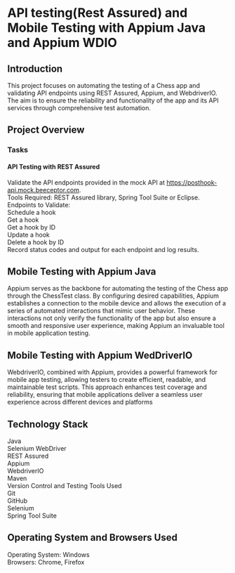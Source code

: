 # API testing(Rest Assured) and Mobile Testing with Appium Java and Appium WDIO

## Introduction
This project focuses on automating the testing of a Chess app and validating API endpoints using REST Assured, Appium, and WebdriverIO. The aim is to ensure the reliability and functionality of the app and its API services through comprehensive test automation.

## Project Overview
### Tasks
#### API Testing with REST Assured

Validate the API endpoints provided in the mock API at https://posthook-api.mock.beeceptor.com.  
Tools Required: REST Assured library, Spring Tool Suite or Eclipse.  
Endpoints to Validate:  
Schedule a hook  
Get a hook  
Get a hook by ID  
Update a hook  
Delete a hook by ID  
Record status codes and output for each endpoint and log results.

## Mobile Testing with Appium Java
Appium serves as the backbone for automating the testing of the Chess app through the ChessTest class. By configuring desired capabilities, Appium establishes a connection to the mobile device and allows the execution of a series of automated interactions that mimic user behavior. These interactions not only verify the functionality of the app but also ensure a smooth and responsive user experience, making Appium an invaluable tool in mobile application testing.

## Mobile Testing with Appium WedDriverIO
WebdriverIO, combined with Appium, provides a powerful framework for mobile app testing, allowing testers to create efficient, readable, and maintainable test scripts. This approach enhances test coverage and reliability, ensuring that mobile applications deliver a seamless user experience across different devices and platforms
## Technology Stack
Java  
Selenium WebDriver  
REST Assured  
Appium  
WebdriverIO  
Maven  
Version Control and Testing Tools Used  
Git  
GitHub  
Selenium  
Spring Tool Suite

## Operating System and Browsers Used
Operating System: Windows  
Browsers: Chrome, Firefox

